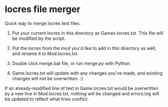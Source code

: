 # locres file merger

Quick way to merge locres text files.

1. Put your current locres in this directory as Games.locres.txt. This file will be modified by the script.

2. Put the locres from the mod you'd like to add in this directory as well, and rename it to Mod.locres.txt.

3. Double click merge.bat file, or run merge.py with Python.

4. Game.locres.txt will update with any changes you've made, and existing changes will not be overwritten. :)

If an already-modified line of text in Game.locres.txt would be overwritten by a new line in Mod.locres.txt, nothing will be changed and errors.log will be updated to reflect what lines conflict.
